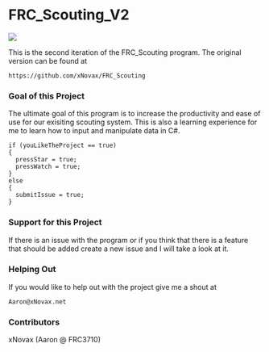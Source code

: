 FRC_Scouting_V2
===============

![](http://i.gyazo.com/5f464b0296420689181ca688a7cb5b61.png)

  This is the second iteration of the FRC_Scouting program. The original version can be found at
  
  ```
  https://github.com/xNovax/FRC_Scouting
  ```

### Goal of this Project

The ultimate goal of this program is to increase the productivity and ease of use for our exisiting scouting system. This is also a learning experience for me to learn how to input and manipulate data in C#.


```
if (youLikeTheProject == true)
{
  pressStar = true;
  pressWatch = true;
}
else
{
  submitIssue = true;
}
```

### Support for this Project

If there is an issue with the program or if you think that there is a feature that should be added create a new issue and I will take a look at it.

### Helping Out

If you would like to help out with the project give me a shout at 

```
Aaron@xNovax.net
```

### Contributors
  xNovax (Aaron @ FRC3710)
